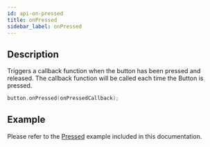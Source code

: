 ```yaml
---
id: api-on-pressed
title: onPressed
sidebar_label: onPressed
---
```




## Description

Triggers a callback function when the button has been pressed and released. The callback function will be called each time the Button is pressed.

```cpp
button.onPressed(onPressedCallback);
```



## Example

Please refer to the [Pressed](example-pressed) example included in this documentation.